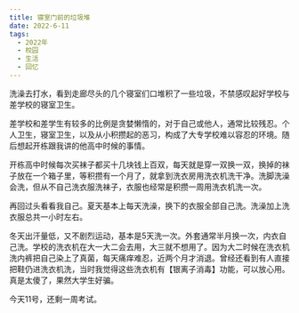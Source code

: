 ```yaml
---
title: 寝室门前的垃圾堆
date: 2022-6-11
tags:
  - 2022年
  - 校园
  - 生活
  - 回忆
---
```


洗澡去打水，看到走廊尽头的几个寝室们口堆积了一些垃圾，不禁感叹起好学校与差学校的寝室卫生。

差学校和差学生有较多的比例是贪婪懒惰的，对于自己或他人，通常比较残忍。个人卫生，寝室卫生，以及从小积攒起的恶习，构成了大专学校难以容忍的环境。随后想起开栋跟我讲的他高中时候的事情。

开栋高中时候每次买袜子都买十几块钱上百双，每天就是穿一双换一双，换掉的袜子放在一个箱子里，等积攒有一个月了，就拿到洗衣房用洗衣机洗干净。洗脚洗澡会洗，但从不自己洗衣服洗袜子，衣服也经常是积攒一周用洗衣机洗一次。

再回过头看看我自己。夏天基本上每天洗澡，换下的衣服全部自己洗。洗澡加上洗衣服总共一小时左右。

冬天出汗量低，又不剧烈运动，基本是5天洗一次。外套通常半月换一次，内衣自己洗。学校的洗衣机在大一大二会去用，大三就不想用了。因为大二时候在洗衣机洗内裤把自己染上了真菌，每天痛痒难忍，近两个月才消退。曾经还看到有人直接把鞋仍进洗衣机洗，当时我觉得这些洗衣机有【银离子消毒】功能，可以放心用。真是太傻了，果然大学生好骗。

今天11号，还剩一周考试。
